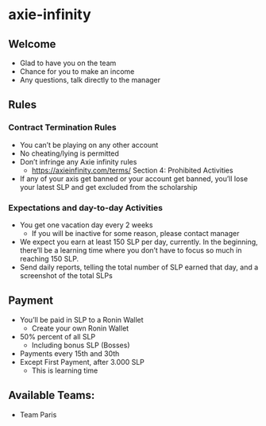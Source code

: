 # axie-infinity


## Welcome
- Glad to have you on the team
- Chance for you to make an income
- Any questions, talk directly to the manager

## Rules

### Contract Termination Rules
- You can’t be playing on any other account
- No cheating/lying is permitted
- Don’t infringe any Axie infinity rules
  - https://axieinfinity.com/terms/ Section 4: Prohibited Activities
- If any of your axis get banned or your account get banned, you’ll lose your latest SLP and get excluded from the scholarship

### Expectations and day-to-day Activities
- You get one vacation day every 2 weeks
  - If you will be inactive for some reason, please contact manager
- We expect you earn at least 150 SLP per day, currently. In the beginning, there’ll be a learning time where you don’t have to focus so much in reaching 150 SLP.
- Send daily reports, telling the total number of SLP earned that day, and a screenshot of the total SLPs

## Payment
- You’ll be paid in SLP to a Ronin Wallet
  - Create your own Ronin Wallet
- 50% percent of all SLP
  - Including bonus SLP (Bosses)
- Payments every 15th and 30th
- Except First Payment,  after 3.000 SLP
  - This is learning time

## Available Teams:
- Team Paris

